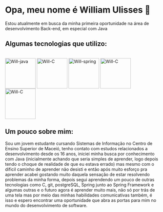 # Opa, meu nome é William Ulisses 👋

Estou atualmente em busca da minha primeira oportunidade na área de desenvolvimento Back-end, em especial com Java


## Algumas tecnologias que utilizo:

<div style="display: inline_block"><br>
  <img align="center" alt="Will-java" height="100" width="100" src="https://cdn.jsdelivr.net/gh/devicons/devicon/icons/java/java-original-wordmark.svg" />
  <img align="center" alt="Will-C" height="100" width="100" src="https://cdn.jsdelivr.net/gh/devicons/devicon@latest/icons/c/c-original.svg" />
  <img align="center" alt="Will-spring" height="100" width="100" src="https://cdn.jsdelivr.net/gh/devicons/devicon@latest/icons/spring/spring-original.svg" />
  <img align="center" alt="Will-C" height="100" width="100" src="https://cdn.jsdelivr.net/gh/devicons/devicon@latest/icons/postgresql/postgresql-original.svg" />
  <img align="center" alt="Will-C" height="100" width="100" src="https://cdn.jsdelivr.net/gh/devicons/devicon@latest/icons/git/git-original.svg" />
</div>


## Um pouco sobre mim:

Sou um jovem estudante cursando Sistemas de Informação no Centro de Ensino Superior de Maceió, tenho contato com estudos relacionados a desenvolvimento 
desde os 16 anos, iniciei minha busca por conhecimento com Java (inicialmente achando que seria simples de aprender, logo depois tendo o choque de realidade
de que eu estava errado) mas mesmo com o dificil caminho de aprender não desisti e então após muito esforço pra aprender acabei gostando muito daquela sensação de 
estar resolvendo problemas da minha forma, depois segui aprendendo um pouco de outras tecnologias como C, git, postgreSQL, Spring junto ao Spring Framework e algumas outras
e o futuro agora é aprender muito mais, não só por trás de uma tela mas por meio das minhas habilidades comunicativas também, é isso e espero encontrar uma oportunidade 
que abra as portas para mim no mundo do desenvolvimento de software.
